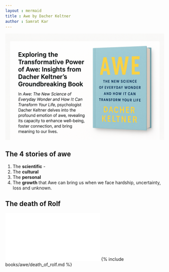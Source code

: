 ```yaml
---
layout : mermaid
title : Awe by Dacher Keltner
author : Samrat Kar
---
```

<img src="/assets/bookworm/awe1.png">

## The 4 stories of awe
1. The **scientific** -  
2. The **cultural**
3. The **personal**
4. The **growth** that Awe can bring us when we face hardship, uncertainty, loss and unknown.
## The death of Rolf 

![](/_includes/books/awe/death_of_rolf.md)
{% include books/awe/death_of_rolf.md %}

